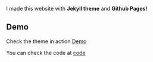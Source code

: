 I made this website with **Jekyll theme** and **Github Pages!**
## Demo
Check the theme in action [Demo](https://vishnu02_droid.github.io/Mebsite/)






You can check the code at [code](https://github.com/vishnu02_droid/Mebsite)
